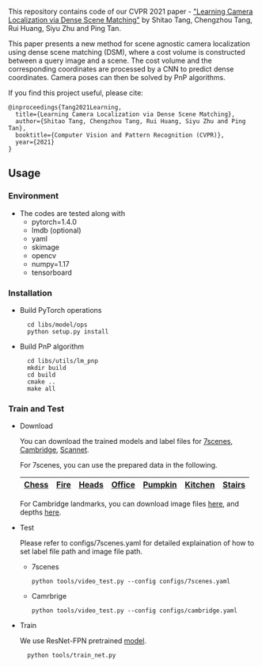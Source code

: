 This repository contains code of our CVPR 2021 paper - ["Learning Camera Localization via Dense Scene Matching"](https://arxiv.org/abs/2103.16792) by Shitao Tang, Chengzhou Tang, Rui Huang, Siyu Zhu and Ping Tan.

This paper presents a new method for scene agnostic camera localization using dense scene matching (DSM), where a cost volume is constructed between a query image and a scene. The cost volume and the corresponding coordinates are processed by a CNN to predict dense coordinates. Camera poses can then be solved by PnP algorithms.

If you find this project useful, please cite:
```
@inproceedings{Tang2021Learning,
  title={Learning Camera Localization via Dense Scene Matching},
  author={Shitao Tang, Chengzhou Tang, Rui Huang, Siyu Zhu and Ping Tan},
  booktitle={Computer Vision and Pattern Recognition (CVPR)},
  year={2021}
}
```

## Usage
### Environment
* The codes are tested along with 
  - pytorch=1.4.0
  - lmdb (optional)
  - yaml
  - skimage
  - opencv
  - numpy=1.17
  - tensorboard
### Installation
* Build PyTorch operations
  ```
    cd libs/model/ops
    python setup.py install
  ```
* Build PnP algorithm
  ```
    cd libs/utils/lm_pnp
    mkdir build
    cd build
    cmake ..
    make all
  ```
### Train and Test
* Download

  You can download the trained models and label files for [7scenes](https://drive.google.com/file/d/1o26wi6PPB6-KUTiJf7r-xSXTURyxbYTG/view?usp=sharing), [Cambridge](https://drive.google.com/file/d/1vshSXWt6dPG10Qg68yzhmpI_JLWcsjpk/view?usp=sharing), [Scannet](https://drive.google.com/file/d/1PVm67EjqqeHC59t-XqpGRKEr3EgGNzNc/view?usp=sharing).

  For 7scenes, you can use the prepared data in the following.

  |[Chess](https://drive.google.com/file/d/18PJHy-B3mcIaGW19GXv5H_RpesGYRg26/view?usp=sharing) |[Fire](https://drive.google.com/file/d/1zmynOFfUGafJD8cBoPrxNHZxNjZ8SwAF/view?usp=sharing) |[Heads](https://drive.google.com/file/d/1_BFTMIsFXD0VolJKUnYIq2kXFmrfvpkZ/view?usp=sharing) |[Office](https://drive.google.com/file/d/1T95iRqQvso8ok4PIRcC5YIYHkTj-DlLU/view?usp=sharing) |[Pumpkin](https://drive.google.com/file/d/1l7r0e-WSVE64evHA9h90ogDPUaNqTRxX/view?usp=sharing) |[Kitchen](https://drive.google.com/file/d/1IkhJnn2e9P2Jieq3x20C_ntPxs-Um1xG/view?usp=sharing) |[Stairs](https://drive.google.com/file/d/18u_Cd7kB-XaOEXx80i5MCZd8EtbxWtKD/view?usp=sharing) |
  |:-:|:-:|:-:|:-:|:-:|:-:|:-:|

  For Cambridge landmarks, you can download image files [here](http://mi.eng.cam.ac.uk/projects/relocalisation/), and depths [here](https://heidata.uni-heidelberg.de/api/access/datafile/:persistentId?persistentId=doi:10.11588/data/EGCMUU/7LBIQJ).

* Test
  
  Please refer to configs/7scenes.yaml for detailed explaination of how to set label file path and image file path.
  * 7scenes
    ```
    python tools/video_test.py --config configs/7scenes.yaml
    ```
  * Camrbrige
    ```
    python tools/video_test.py --config configs/cambridge.yaml
    ```

* Train

  We use ResNet-FPN pretrained [model](https://drive.google.com/file/d/1RpNR8J9lmI4S3yo5IPGlgMSva0lWBgMw/view?usp=sharing).
  ```
    python tools/train_net.py
  ```
